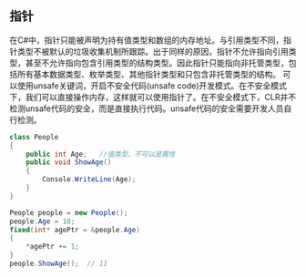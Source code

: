 ## 指针
在C#中，指针只能被声明为持有值类型和数组的内存地址。与引用类型不同，指针类型不被默认的垃圾收集机制所跟踪。出于同样的原因，指针不允许指向引用类型，甚至不允许指向包含引用类型的结构类型。因此指针只能指向非托管类型，包括所有基本数据类型、枚举类型、其他指针类型和只包含非托管类型的结构。
可以使用unsafe关键词，开启不安全代码(unsafe code)开发模式。在不安全模式下，我们可以直接操作内存，这样就可以使用指针了。在不安全模式下，CLR并不检测unsafe代码的安全，而是直接执行代码。unsafe代码的安全需要开发人员自行检测。

```csharp
class People
{
    public int Age;   //值类型，不可以是属性
    public void ShowAge()
    {
        Console.WriteLine(Age);
    }
}

People people = new People();
people.Age = 10;
fixed(int* agePtr = &people.Age)
{
    *agePtr += 1;
}
people.ShowAge();  // 11
```